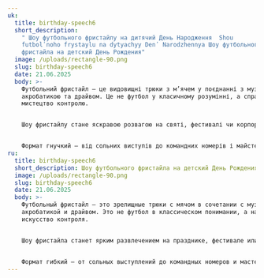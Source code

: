 ```yaml
---
uk:
  title: birthday-speech6
  short_description:
    " Шоу футбольного фристайлу на дитячий День Народження  Shou
    futbolʹnoho frystaylu na dytyachyy Denʹ Narodzhennya Шоу футбольного
    фристайла на детский День Рождения"
  image: /uploads/rectangle-90.png
  slug: birthday-speech6
  date: 21.06.2025
  body: >-
    Футбольний фристайл – це видовищні трюки з м’ячем у поєднанні з музикою,
    акробатикою та драйвом. Це не футбол у класичному розумінні, а справжнє
    мистецтво контролю.


    Шоу фристайлу стане яскравою розвагою на святі, фестивалі чи корпоративі. Енергія, динаміка та інтерактив з глядачами створюють незабутню атмосферу.


    Формат гнучкий – від сольних виступів до командних номерів і майстер-класів. Це сучасно, ефектно й завжди вражає публіку.
ru:
  title: birthday-speech6
  short_description: Шоу футбольного фристайла на детский День Рождения
  image: /uploads/rectangle-90.png
  slug: birthday-speech6
  date: 21.06.2025
  body: >-
    Футбольный фристайл — это зрелищные трюки с мячом в сочетании с музыкой,
    акробатикой и драйвом. Это не футбол в классическом понимании, а настоящее
    искусство контроля.


    Шоу фристайла станет ярким развлечением на празднике, фестивале или корпоративе. Энергия, динамика и интерактив со зрителями создают незабываемую атмосферу.


    Формат гибкий — от сольных выступлений до командных номеров и мастер-классов. Это современно, эффектно и всегда впечатляет публику.
---
```

